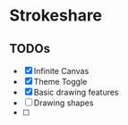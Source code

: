 # Strokeshare

## TODOs

- [x] Infinite Canvas
- [x] Theme Toggle
- [X] Basic drawing features
- [ ] Drawing shapes
- [ ]

